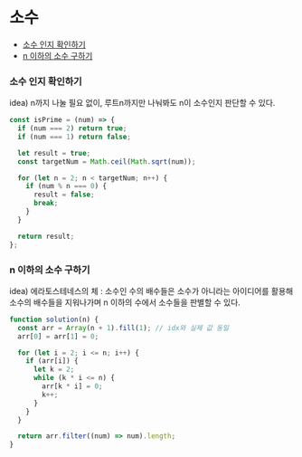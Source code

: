 # 소수
- [소수 인지 확인하기](#소수-인지-확인하기)
- [n 이하의 소수 구하기](#n-이하의-소수-구하기)



### **소수 인지 확인하기**

idea) n까지 나눌 필요 없이, 루트n까지만 나눠봐도 n이 소수인지 판단할 수 있다.

```js
const isPrime = (num) => {
  if (num === 2) return true;
  if (num === 1) return false;

  let result = true;
  const targetNum = Math.ceil(Math.sqrt(num));

  for (let n = 2; n < targetNum; n++) {
    if (num % n === 0) {
      result = false;
      break;
    }
  }

  return result;
};
```



### **n 이하의 소수 구하기**

idea) 에라토스테네스의 체
: 소수인 수의 배수들은 소수가 아니라는 아이디어를 활용해 소수의 배수들을 지워나가며 n 이하의 수에서 소수들을 판별할 수 있다.

```js
function solution(n) {
  const arr = Array(n + 1).fill(1); // idx와 실제 값 동일
  arr[0] = arr[1] = 0;

  for (let i = 2; i <= n; i++) {
    if (arr[i]) {
      let k = 2;
      while (k * i <= n) {
        arr[k * i] = 0;
        k++;
      }
    }
  }

  return arr.filter((num) => num).length;
}
```

